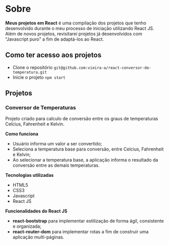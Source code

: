 # Sobre

**Meus projetos em React** é uma compilação dos projetos que tenho desenvolvido durante o meu processo de iniciação utilizando React JS.
Além de novos projetos, revisitarei projetos já desenvolvidos com "Javascript puro" a fim de adaptá-los ao React.

## Como ter acesso aos projetos

- Clone o repositório `git@github.com:vieira-a/react-conversor-de-temperatura.git`
- Inicie o projeto `npm start`

## Projetos
### Conversor de Temperaturas

Projeto criado para calculo de conversão entre os graus de temperaturas Celcius, Fahrenheit e Kelvin.

**Como funciona**

- Usuário informa um valor a ser convertido;
- Seleciona a temperatura base para conversão, entre Celcius, Fahrenheit e Kelvin;
- Ao selecionar a temperatura base, a aplicação informa o resultado da conversão entre as demais temperaturas.

**Tecnologias utilizadas**

- HTML5
- CSS3
- Javascript
- React JS

**Funcionalidades do React JS**

- **react-bootstrap** para implementar estilização de forma ágil, consistente e organizada;
- **react-router-dom** para implementar rotas a fim de construir uma aplicação multi-páginas.